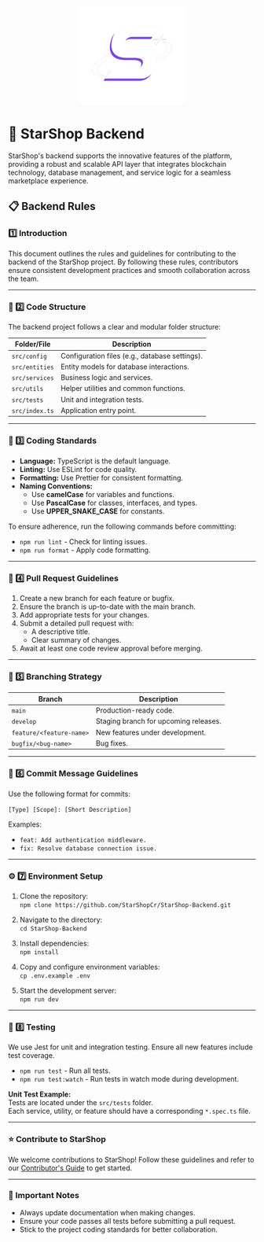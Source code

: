 <div align="center">
  <img src="public/starshop-logos/StarShop-Logo.svg" height="200">
</div>

# 🌟 StarShop Backend  
StarShop's backend supports the innovative features of the platform, providing a robust and scalable API layer that integrates blockchain technology, database management, and service logic for a seamless marketplace experience.

## 📋 Backend Rules  

### 1️⃣ Introduction  
This document outlines the rules and guidelines for contributing to the backend of the StarShop project. By following these rules, contributors ensure consistent development practices and smooth collaboration across the team.

---

### 📂 2️⃣ Code Structure  
The backend project follows a clear and modular folder structure:  

| **Folder/File**      | **Description**                                      |  
|-----------------------|-----------------------------------------------------|  
| `src/config`         | Configuration files (e.g., database settings).      |  
| `src/entities`       | Entity models for database interactions.            |  
| `src/services`       | Business logic and services.                        |  
| `src/utils`          | Helper utilities and common functions.              |  
| `src/tests`          | Unit and integration tests.                         |  
| `src/index.ts`       | Application entry point.                            |  

---

### 📏 3️⃣ Coding Standards  
* **Language:** TypeScript is the default language.  
* **Linting:** Use ESLint for code quality.  
* **Formatting:** Use Prettier for consistent formatting.
* **Naming Conventions:**  
   - Use **camelCase** for variables and functions.  
   - Use **PascalCase** for classes, interfaces, and types.  
   - Use **UPPER_SNAKE_CASE** for constants.  

To ensure adherence, run the following commands before committing:  
- `npm run lint` - Check for linting issues.  
- `npm run format` - Apply code formatting.  

---

### 🔄 4️⃣ Pull Request Guidelines  
1. Create a new branch for each feature or bugfix.  
2. Ensure the branch is up-to-date with the main branch.  
3. Add appropriate tests for your changes.  
4. Submit a detailed pull request with:  
   - A descriptive title.  
   - Clear summary of changes.  
5. Await at least one code review approval before merging.  

---

### 🌿 5️⃣ Branching Strategy  
| **Branch**              | **Description**                           |  
|--------------------------|-------------------------------------------|  
| `main`                 | Production-ready code.                    |  
| `develop`              | Staging branch for upcoming releases.     |  
| `feature/<feature-name>` | New features under development.          |  
| `bugfix/<bug-name>`     | Bug fixes.                                |  

---

### 📝 6️⃣ Commit Message Guidelines  
Use the following format for commits:  

`[Type] [Scope]: [Short Description]`  

Examples:  
- `feat: Add authentication middleware.`  
- `fix: Resolve database connection issue.`  

---

### ⚙ 7️⃣ Environment Setup  
1. Clone the repository:  
`npm clone https://github.com/StarShopCr/StarShop-Backend.git`  

2. Navigate to the directory:  
`cd StarShop-Backend`  

3. Install dependencies:  
`npm install`  

4. Copy and configure environment variables:  
`cp .env.example .env`  

5. Start the development server:  
`npm run dev`  

---

### 🧪 8️⃣ Testing  
We use Jest for unit and integration testing. Ensure all new features include test coverage.  

- `npm run test` - Run all tests.  
- `npm run test:watch` - Run tests in watch mode during development.  

**Unit Test Example:**  
Tests are located under the `src/tests` folder.  
Each service, utility, or feature should have a corresponding `*.spec.ts` file.

---

### ⭐ Contribute to StarShop  
We welcome contributions to StarShop! Follow these guidelines and refer to our [Contributor's Guide](https://github.com/StarShopCr/contributors-guide) to get started.  

---

### 📌 Important Notes  
* Always update documentation when making changes.  
* Ensure your code passes all tests before submitting a pull request.  
* Stick to the project coding standards for better collaboration.  
